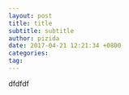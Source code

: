 ```yaml
---
layout: post
title: title
subtitle: subtitle
author: pizida
date: 2017-04-21 12:21:34 +0800
categories: 
tag: 
---
```

dfdfdf

